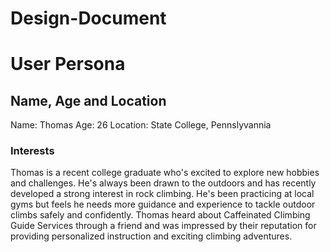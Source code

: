 # Design-Document
<h1>User Persona</h1>
<h2>Name, Age and Location</h2>
<body> Name: Thomas</body>
<body>Age: 26</body>
Location: State College, Pennslyvannia

<h3>Interests</h3>

Thomas is a recent college graduate who's excited to explore new hobbies and challenges. He's always been drawn to the outdoors and has recently developed a strong interest in rock climbing. He's been practicing at local gyms but feels he needs more guidance and experience to tackle outdoor climbs safely and confidently.
Thomas heard about Caffeinated Climbing Guide Services through a friend and was impressed by their reputation for providing personalized instruction and exciting climbing adventures.
